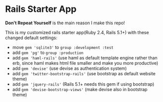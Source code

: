 # Rails Starter App

**Don't Repeat Yourself** is the main reason I make this repo!

This is my customized rails starter app(Ruby 2.4, Rails 5.1+) with these changed default settings:

- move `gem 'sqlite3'` to `group :development :test`
- add `gem 'pg'` to `group :production`
- add `gem 'haml-rails'` (use haml as default template engine rather than erb, since haml makes html file smaller and make you more productive)
- add `gem 'devise'` (use devise as authentication system)
- add `gem 'twitter-bootstrap-rails'` (use bootstrap as default website theme)
- add `gem 'jquery-rails'` (Rails 5.1+ needs this gem if using bootstrap)
- add `gem 'devise-bootstrap-views'` (make devise also in bootstrap theme)